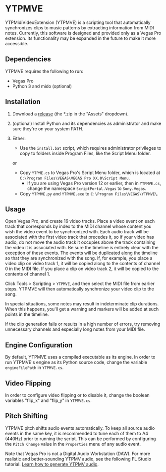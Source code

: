 # YTPMVE
YTPMidiVideoExtension (YTPMVE) is a scripting tool that automatically synchronizes clips to music patterns by extracting information from MIDI notes. Currently, this software is designed and provided only as a Vegas Pro extension. Its functionality may be expanded in the future to make it more accessible.


## Dependencies
YTPMVE requires the following to run:

* Vegas Pro
* Python 3 and mido (optional)

## Installation
1. Download a [release](https://github.com/Cantersoft/YTPMVE/releases) (the *.zip in the "Assets" dropdown).
2. (optional) Install Python and its dependencies as administrator and make sure they're on your system PATH.
3. Either:
	
	* Use the `install.bat` script, which requires administrator privileges to copy to folders inside Program Files, like the Script Menu folder.
	
	or
	* Copy `YTPME.cs` to Vegas Pro's Script Menu folder, which is located at `C:\Program Files\VEGAS\VEGAS Pro XX.0\Script Menu`.
		* If you are using Vegas Pro version 12 or earlier, then in `YTPMVE.cs`, change the namespace `ScriptPortal.Vegas` to `Sony.Vegas`.
	* Copy `YTPMVE.py` and `YTPMVE.exe` to `C:\Program Files\VEGAS\YTPMVE\`.

## Usage
Open Vegas Pro, and create 16 video tracks. Place a video event on each track that corresponds by index to the MIDI channel whose content you wish the video event to be synchronized with. Each audio track will be associated with the first video track that precedes it, so if your video has audio, do not move the audio track it occupies above the track containing the video it is associated with. Be sure the timeline is entirely clear with the exception of these events. 
The events will be duplicated along the timeline so that they are synchronized with the song. If, for example, you place a video clip on video track 1, it will be copied
along to the contents of channel 0 in the MIDI file. If you place a clip on video track 2, it will be copied to the contents of channel 1.

Click Tools > Scripting > `YTPMVE`, and then select the MIDI file from earlier steps. YTPMVE will then automatically synchronize your video clip to the song.

In special situations, some notes may result in indeterminate clip durations. When this happens, you'll get a warning and markers will be added at such points in the
timeline. 

If the clip generation fails or results in a high number of errors, try removing unnecessary channels and especially long notes from your MIDI file.

## Engine Configuration
By default, YTPMVE uses a compiled executable as its engine. In order to run YTPMVE's engine as its Python source code, change the variable `engineFilePath` in `YTPMVE.cs`.

## Video Flipping
In order to configure video flipping or to disable it, change the boolean variables "flip_x" and "flip_y" in `YTPMVE.cs`.

## Pitch Shifting
YTPMVE pitch shifts audio events automatically. To keep all source audio events in the same key, it is recommended to tune each of them to A4 (440Hz) prior to running the script. This can be performed by configuring the `Pitch Change` value in the `Properties` menu of any audio event.

Note that Vegas Pro is not a Digital Audio Workstation (DAW). For more realistic and better-sounding YTPMV audio, see the following FL Studio tutorial.
[Learn how to generate YTPMV audio](https://youtu.be/RP8MKrwXYKI).
